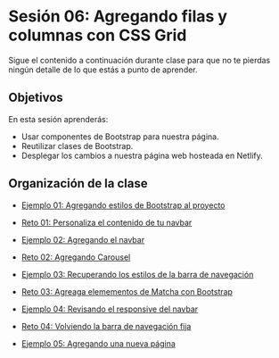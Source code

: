 # Sesión 06: Agregando filas y columnas con CSS Grid

Sigue el contenido a continuación durante clase para que no te pierdas ningún
detalle de lo que estás a punto de aprender.

## Objetivos

En esta sesión aprenderás:

- Usar componentes de Bootstrap para nuestra página.
- Reutilizar clases de Bootstrap.
- Desplegar los cambios a nuestra página web hosteada en Netlify.

## Organización de la clase

- [Ejemplo 01: Agregando estilos de Bootstrap al proyecto](./Ejemplo-01)

- [Reto  01: Personaliza el contenido de tu navbar](./reto-01)

- [Ejemplo  02: Agregando el navbar](./Ejemplo-02)

- [Reto  02: Agregando Carousel](./reto-02)

- [Ejemplo  03: Recuperando los estilos de la barra de navegación](./Ejemplo-03)

- [Reto  03: Agreaga elemementos de Matcha con Bootstrap](./reto-03)

- [Ejemplo  04: Revisando el responsive del navbar](./Ejemplo-04)

- [Reto  04: Volviendo la barra de navegación fija](./reto-04)

- [Ejemplo  05: Agregando una nueva página](./Ejemplo-05)
